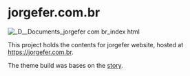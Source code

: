 # jorgefer.com.br

![_D__Documents_jorgefer com br_index html](https://user-images.githubusercontent.com/456260/204109526-5ff16e32-242f-4481-9c11-027d0f720d09.png)

This project holds the contents for jorgefer website, hosted at <https://jorgefer.com.br>.

The theme build was bases on the [story](https://html5up.net/story).
